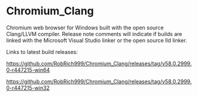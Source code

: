 # Chromium_Clang

Chromium web browser for Windows built with the open source Clang/LLVM compiler. Release note comments will indicate if builds are linked with the Microsoft Visual Studio linker or the open source lld linker.

Links to latest build releases:

https://github.com/RobRich999/Chromium_Clang/releases/tag/v58.0.2999.0-r447215-win64

https://github.com/RobRich999/Chromium_Clang/releases/tag/v58.0.2999.0-r447215-win32
